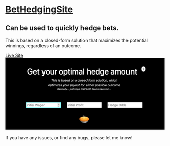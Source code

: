 # [BetHedgingSite](https://petersim1.github.io/BetHedgingSite/)

## Can be used to quickly hedge bets. 

This is based on a closed-form solution that maximizes the potential winnings, regardless of an outcome.


[Live Site](https://petersim1.github.io/BetHedgingSite/)
![Image Preview](preview.png)

If you have any issues, or find any bugs, please let me know!
